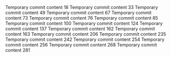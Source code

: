 Temporary commit content 18
Temporary commit content 33
Temporary commit content 49
Temporary commit content 67
Temporary commit content 73
Temporary commit content 76
Temporary commit content 85
Temporary commit content 100
Temporary commit content 124
Temporary commit content 137
Temporary commit content 162
Temporary commit content 163
Temporary commit content 206
Temporary commit content 235
Temporary commit content 242
Temporary commit content 254
Temporary commit content 256
Temporary commit content 268
Temporary commit content 281
